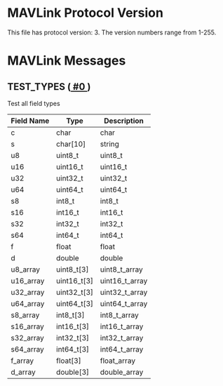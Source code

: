 <html>
 <body>
  <h1>MAVLink Protocol Version</h1>
  <p>This file has protocol version: 3. The version numbers range from 1-255.</p>
  <h1>MAVLink Messages</h1>
  <h2 class="mavlink_message_name" id="TEST_TYPES" name="TEST_TYPES">TEST_TYPES (<a href="
      #TEST_TYPES">
    #0
   </a>
   )
  </h2>
  <p class="description">Test all field types</p>
  <table class="sortable">
   <thead>
    <tr>
     <th class="mavlink_field_header">Field Name</th>
     <th class="mavlink_field_header">Type</th>
     <th class="mavlink_field_header">Description</th>
    </tr>
   </thead>
   <tbody>
    <tr class="mavlink_field">
     <td class="mavlink_name" valign="top">c</td>
     <td class="mavlink_type" valign="top">char</td>
     <td class="mavlink_comment">char</td>
    </tr>
    <tr class="mavlink_field">
     <td class="mavlink_name" valign="top">s</td>
     <td class="mavlink_type" valign="top">char[10]</td>
     <td class="mavlink_comment">string</td>
    </tr>
    <tr class="mavlink_field">
     <td class="mavlink_name" valign="top">u8</td>
     <td class="mavlink_type" valign="top">uint8_t</td>
     <td class="mavlink_comment">uint8_t</td>
    </tr>
    <tr class="mavlink_field">
     <td class="mavlink_name" valign="top">u16</td>
     <td class="mavlink_type" valign="top">uint16_t</td>
     <td class="mavlink_comment">uint16_t</td>
    </tr>
    <tr class="mavlink_field">
     <td class="mavlink_name" valign="top">u32</td>
     <td class="mavlink_type" valign="top">uint32_t</td>
     <td class="mavlink_comment">uint32_t</td>
    </tr>
    <tr class="mavlink_field">
     <td class="mavlink_name" valign="top">u64</td>
     <td class="mavlink_type" valign="top">uint64_t</td>
     <td class="mavlink_comment">uint64_t</td>
    </tr>
    <tr class="mavlink_field">
     <td class="mavlink_name" valign="top">s8</td>
     <td class="mavlink_type" valign="top">int8_t</td>
     <td class="mavlink_comment">int8_t</td>
    </tr>
    <tr class="mavlink_field">
     <td class="mavlink_name" valign="top">s16</td>
     <td class="mavlink_type" valign="top">int16_t</td>
     <td class="mavlink_comment">int16_t</td>
    </tr>
    <tr class="mavlink_field">
     <td class="mavlink_name" valign="top">s32</td>
     <td class="mavlink_type" valign="top">int32_t</td>
     <td class="mavlink_comment">int32_t</td>
    </tr>
    <tr class="mavlink_field">
     <td class="mavlink_name" valign="top">s64</td>
     <td class="mavlink_type" valign="top">int64_t</td>
     <td class="mavlink_comment">int64_t</td>
    </tr>
    <tr class="mavlink_field">
     <td class="mavlink_name" valign="top">f</td>
     <td class="mavlink_type" valign="top">float</td>
     <td class="mavlink_comment">float</td>
    </tr>
    <tr class="mavlink_field">
     <td class="mavlink_name" valign="top">d</td>
     <td class="mavlink_type" valign="top">double</td>
     <td class="mavlink_comment">double</td>
    </tr>
    <tr class="mavlink_field">
     <td class="mavlink_name" valign="top">u8_array</td>
     <td class="mavlink_type" valign="top">uint8_t[3]</td>
     <td class="mavlink_comment">uint8_t_array</td>
    </tr>
    <tr class="mavlink_field">
     <td class="mavlink_name" valign="top">u16_array</td>
     <td class="mavlink_type" valign="top">uint16_t[3]</td>
     <td class="mavlink_comment">uint16_t_array</td>
    </tr>
    <tr class="mavlink_field">
     <td class="mavlink_name" valign="top">u32_array</td>
     <td class="mavlink_type" valign="top">uint32_t[3]</td>
     <td class="mavlink_comment">uint32_t_array</td>
    </tr>
    <tr class="mavlink_field">
     <td class="mavlink_name" valign="top">u64_array</td>
     <td class="mavlink_type" valign="top">uint64_t[3]</td>
     <td class="mavlink_comment">uint64_t_array</td>
    </tr>
    <tr class="mavlink_field">
     <td class="mavlink_name" valign="top">s8_array</td>
     <td class="mavlink_type" valign="top">int8_t[3]</td>
     <td class="mavlink_comment">int8_t_array</td>
    </tr>
    <tr class="mavlink_field">
     <td class="mavlink_name" valign="top">s16_array</td>
     <td class="mavlink_type" valign="top">int16_t[3]</td>
     <td class="mavlink_comment">int16_t_array</td>
    </tr>
    <tr class="mavlink_field">
     <td class="mavlink_name" valign="top">s32_array</td>
     <td class="mavlink_type" valign="top">int32_t[3]</td>
     <td class="mavlink_comment">int32_t_array</td>
    </tr>
    <tr class="mavlink_field">
     <td class="mavlink_name" valign="top">s64_array</td>
     <td class="mavlink_type" valign="top">int64_t[3]</td>
     <td class="mavlink_comment">int64_t_array</td>
    </tr>
    <tr class="mavlink_field">
     <td class="mavlink_name" valign="top">f_array</td>
     <td class="mavlink_type" valign="top">float[3]</td>
     <td class="mavlink_comment">float_array</td>
    </tr>
    <tr class="mavlink_field">
     <td class="mavlink_name" valign="top">d_array</td>
     <td class="mavlink_type" valign="top">double[3]</td>
     <td class="mavlink_comment">double_array</td>
    </tr>
   </tbody>
  </table>
 </body>
</html>